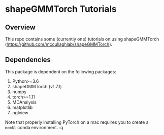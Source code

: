 # shapeGMMTorch Tutorials

## Overview

This repo contains some (currently one) tutorials on using shapeGMMTorch (https://github.com/mccullaghlab/shapeGMMTorch).   

## Dependencies

This package is dependent on the following packages:

1. Python>=3.6
2. shapeGMMTorch (v1.7.1)
3. numpy
4. torch>=1.11 
5. MDAnalysis
6. matplotlib
7. nglview

Note that properly installing PyTorch on a mac requires you to create a `nomkl` conda environment.  :q
